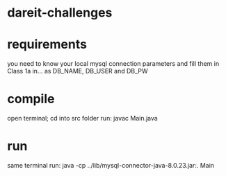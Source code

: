 # dareit-challenges

# requirements
you need to know your local mysql connection parameters 
and fill them in Class 1a in... as DB_NAME, DB_USER and DB_PW

# compile
open terminal; cd into src folder
run: javac Main.java

# run
same terminal
run: java -cp ../lib/mysql-connector-java-8.0.23.jar:. Main

